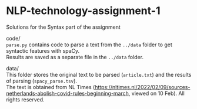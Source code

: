# NLP-technology-assignment-1
Solutions for the Syntax part of the assignment

code/  
`parse.py` contains code to parse a text from the `../data` folder to get syntactic features with spaCy.  
Results are saved as a separate file in the `../data` folder.  

data/  
This folder stores the original text to be parsed (`article.txt`) and the results of parsing (`spacy_parse.tsv`).  
The text is obtained from NL Times (https://nltimes.nl/2022/02/09/sources-netherlands-abolish-covid-rules-beginning-march, viewed on 10 Feb). All rights reserved.  
